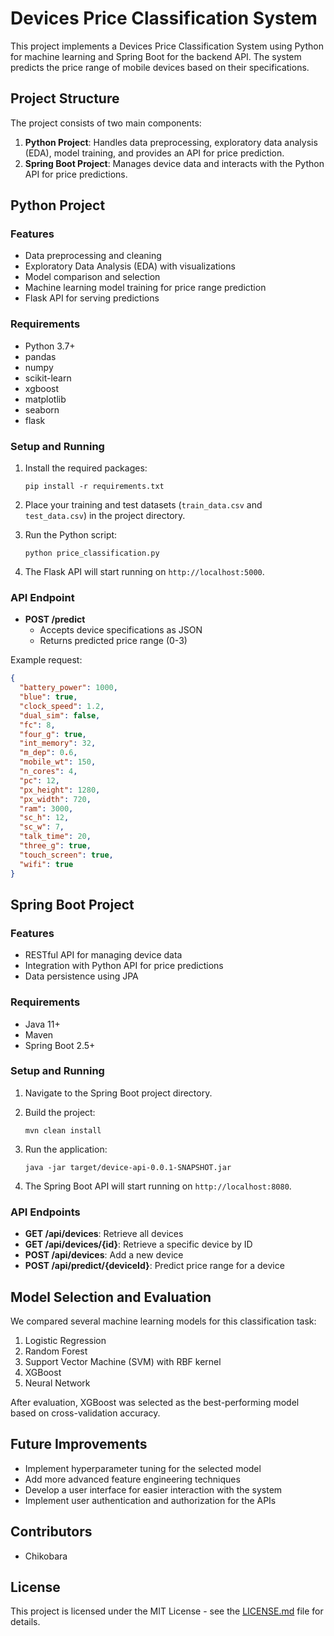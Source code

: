 # Devices Price Classification System

This project implements a Devices Price Classification System using Python for machine learning and Spring Boot for the backend API. The system predicts the price range of mobile devices based on their specifications.

## Project Structure

The project consists of two main components:

1. **Python Project**: Handles data preprocessing, exploratory data analysis (EDA), model training, and provides an API for price prediction.
2. **Spring Boot Project**: Manages device data and interacts with the Python API for price predictions.

## Python Project

### Features

- Data preprocessing and cleaning
- Exploratory Data Analysis (EDA) with visualizations
- Model comparison and selection
- Machine learning model training for price range prediction
- Flask API for serving predictions

### Requirements

- Python 3.7+
- pandas
- numpy
- scikit-learn
- xgboost
- matplotlib
- seaborn
- flask

### Setup and Running

1. Install the required packages:

   ```
   pip install -r requirements.txt
   ```

2. Place your training and test datasets (`train_data.csv` and `test_data.csv`) in the project directory.

3. Run the Python script:

   ```
   python price_classification.py
   ```

4. The Flask API will start running on `http://localhost:5000`.

### API Endpoint

- **POST /predict**
  - Accepts device specifications as JSON
  - Returns predicted price range (0-3)

Example request:

```json
{
  "battery_power": 1000,
  "blue": true,
  "clock_speed": 1.2,
  "dual_sim": false,
  "fc": 8,
  "four_g": true,
  "int_memory": 32,
  "m_dep": 0.6,
  "mobile_wt": 150,
  "n_cores": 4,
  "pc": 12,
  "px_height": 1280,
  "px_width": 720,
  "ram": 3000,
  "sc_h": 12,
  "sc_w": 7,
  "talk_time": 20,
  "three_g": true,
  "touch_screen": true,
  "wifi": true
}
```

## Spring Boot Project

### Features

- RESTful API for managing device data
- Integration with Python API for price predictions
- Data persistence using JPA

### Requirements

- Java 11+
- Maven
- Spring Boot 2.5+

### Setup and Running

1. Navigate to the Spring Boot project directory.

2. Build the project:

   ```
   mvn clean install
   ```

3. Run the application:

   ```
   java -jar target/device-api-0.0.1-SNAPSHOT.jar
   ```

4. The Spring Boot API will start running on `http://localhost:8080`.

### API Endpoints

- **GET /api/devices**: Retrieve all devices
- **GET /api/devices/{id}**: Retrieve a specific device by ID
- **POST /api/devices**: Add a new device
- **POST /api/predict/{deviceId}**: Predict price range for a device

## Model Selection and Evaluation

We compared several machine learning models for this classification task:

1. Logistic Regression
2. Random Forest
3. Support Vector Machine (SVM) with RBF kernel
4. XGBoost
5. Neural Network

After evaluation, XGBoost was selected as the best-performing model based on cross-validation accuracy.

## Future Improvements

- Implement hyperparameter tuning for the selected model
- Add more advanced feature engineering techniques
- Develop a user interface for easier interaction with the system
- Implement user authentication and authorization for the APIs

## Contributors

- Chikobara

## License

This project is licensed under the MIT License - see the [LICENSE.md](LICENSE.md) file for details.
